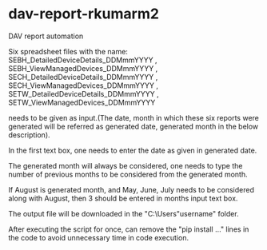 # dav-report-rkumarm2
DAV report automation

Six spreadsheet files with the name: 
SEBH_DetailedDeviceDetails_DDMmmYYYY ,
SEBH_ViewManagedDevices_DDMmmYYYY ,
SECH_DetailedDeviceDetails_DDMmmYYYY ,
SECH_ViewManagedDevices_DDMmmYYYY ,
SETW_DetailedDeviceDetails_DDMmmYYYY ,
SETW_ViewManagedDevices_DDMmmYYYY 

needs to be given as input.(The date, month in which these six reports were generated will be referred as generated date, generated month in the below description).

In the first text box, one needs to enter the date as given in generated date.

The generated month will always be considered, one needs to type the number of previous months to be considered from the generated month. 

If August is generated month, and May, June, July needs to be considered along with August, then 3 should be entered in months input text box.

The output file will be downloaded in the "C:\Users\"username" folder.


After executing the script for once, can remove the "pip install ..." lines in the code to avoid unnecessary time in code execution.
